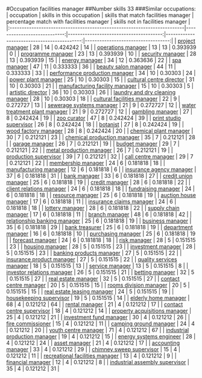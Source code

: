 #Occupation facilities manager
##Number skills 33
###Similar occupations:
| occupation                                                              |   skills in this occupation |   skills that match facilities manager |   percentage match with facilities manager |   skills not in facilities manager |
|:------------------------------------------------------------------------|----------------------------:|---------------------------------------:|-------------------------------------------:|-----------------------------------:|
| [project manager](project_manager.md)                                   |                          28 |                                     14 |                                   0.424242 |                                 14 |
| [operations manager](operations_manager.md)                             |                          13 |                                     13 |                                   0.393939 |                                  0 |
| [programme manager](programme_manager.md)                               |                          23 |                                     13 |                                   0.393939 |                                 10 |
| [security manager](security_manager.md)                                 |                          28 |                                     13 |                                   0.393939 |                                 15 |
| [energy manager](energy_manager.md)                                     |                          34 |                                     12 |                                   0.363636 |                                 22 |
| [spa manager](spa_manager.md)                                           |                          47 |                                     11 |                                   0.333333 |                                 36 |
| [beauty salon manager](beauty_salon_manager.md)                         |                          44 |                                     11 |                                   0.333333 |                                 33 |
| [performance production manager](performance_production_manager.md)     |                          34 |                                     10 |                                   0.30303  |                                 24 |
| [power plant manager](power_plant_manager.md)                           |                          25 |                                     10 |                                   0.30303  |                                 15 |
| [cultural centre director](cultural_centre_director.md)                 |                          31 |                                     10 |                                   0.30303  |                                 21 |
| [manufacturing facility manager](manufacturing_facility_manager.md)     |                          15 |                                     10 |                                   0.30303  |                                  5 |
| [artistic director](artistic_director.md)                               |                          36 |                                     10 |                                   0.30303  |                                 26 |
| [laundry and dry cleaning manager](laundry_and_dry_cleaning_manager.md) |                          28 |                                     10 |                                   0.30303  |                                 18 |
| [cultural facilities manager](cultural_facilities_manager.md)           |                          22 |                                      9 |                                   0.272727 |                                 13 |
| [sewerage systems manager](sewerage_systems_manager.md)                 |                          21 |                                      9 |                                   0.272727 |                                 12 |
| [water treatment plant manager](water_treatment_plant_manager.md)       |                          21 |                                      9 |                                   0.272727 |                                 12 |
| [gambling manager](gambling_manager.md)                                 |                          27 |                                      8 |                                   0.242424 |                                 19 |
| [zoo curator](zoo_curator.md)                                           |                          47 |                                      8 |                                   0.242424 |                                 39 |
| [print studio supervisor](print_studio_supervisor.md)                   |                          26 |                                      8 |                                   0.242424 |                                 18 |
| [botanist](botanist.md)                                                 |                          27 |                                      8 |                                   0.242424 |                                 19 |
| [wood factory manager](wood_factory_manager.md)                         |                          28 |                                      8 |                                   0.242424 |                                 20 |
| [chemical plant manager](chemical_plant_manager.md)                     |                          30 |                                      7 |                                   0.212121 |                                 23 |
| [chemical production manager](chemical_production_manager.md)           |                          35 |                                      7 |                                   0.212121 |                                 28 |
| [garage manager](garage_manager.md)                                     |                          26 |                                      7 |                                   0.212121 |                                 19 |
| [budget manager](budget_manager.md)                                     |                          29 |                                      7 |                                   0.212121 |                                 22 |
| [metal production manager](metal_production_manager.md)                 |                          26 |                                      7 |                                   0.212121 |                                 19 |
| [production supervisor](production_supervisor.md)                       |                          39 |                                      7 |                                   0.212121 |                                 32 |
| [call centre manager](call_centre_manager.md)                           |                          29 |                                      7 |                                   0.212121 |                                 22 |
| [membership manager](membership_manager.md)                             |                          24 |                                      6 |                                   0.181818 |                                 18 |
| [manufacturing manager](manufacturing_manager.md)                       |                          12 |                                      6 |                                   0.181818 |                                  6 |
| [insurance agency manager](insurance_agency_manager.md)                 |                          37 |                                      6 |                                   0.181818 |                                 31 |
| [bank manager](bank_manager.md)                                         |                          33 |                                      6 |                                   0.181818 |                                 27 |
| [credit union manager](credit_union_manager.md)                         |                          25 |                                      6 |                                   0.181818 |                                 19 |
| [credit manager](credit_manager.md)                                     |                          28 |                                      6 |                                   0.181818 |                                 22 |
| [client relations manager](client_relations_manager.md)                 |                          24 |                                      6 |                                   0.181818 |                                 18 |
| [fundraising manager](fundraising_manager.md)                           |                          24 |                                      6 |                                   0.181818 |                                 18 |
| [resource manager](resource_manager.md)                                 |                          25 |                                      6 |                                   0.181818 |                                 19 |
| [auction house manager](auction_house_manager.md)                       |                          17 |                                      6 |                                   0.181818 |                                 11 |
| [insurance claims manager](insurance_claims_manager.md)                 |                          24 |                                      6 |                                   0.181818 |                                 18 |
| [lottery manager](lottery_manager.md)                                   |                          28 |                                      6 |                                   0.181818 |                                 22 |
| [supply chain manager](supply_chain_manager.md)                         |                          17 |                                      6 |                                   0.181818 |                                 11 |
| [branch manager](branch_manager.md)                                     |                          48 |                                      6 |                                   0.181818 |                                 42 |
| [relationship banking manager](relationship_banking_manager.md)         |                          25 |                                      6 |                                   0.181818 |                                 19 |
| [business manager](business_manager.md)                                 |                          35 |                                      6 |                                   0.181818 |                                 29 |
| [bank treasurer](bank_treasurer.md)                                     |                          25 |                                      6 |                                   0.181818 |                                 19 |
| [department manager](department_manager.md)                             |                          16 |                                      6 |                                   0.181818 |                                 10 |
| [purchasing manager](purchasing_manager.md)                             |                          25 |                                      6 |                                   0.181818 |                                 19 |
| [forecast manager](forecast_manager.md)                                 |                          24 |                                      6 |                                   0.181818 |                                 18 |
| [risk manager](risk_manager.md)                                         |                          28 |                                      5 |                                   0.151515 |                                 23 |
| [housing manager](housing_manager.md)                                   |                          28 |                                      5 |                                   0.151515 |                                 23 |
| [investment manager](investment_manager.md)                             |                          28 |                                      5 |                                   0.151515 |                                 23 |
| [banking products manager](banking_products_manager.md)                 |                          27 |                                      5 |                                   0.151515 |                                 22 |
| [insurance product manager](insurance_product_manager.md)               |                          27 |                                      5 |                                   0.151515 |                                 22 |
| [quality services manager](quality_services_manager.md)                 |                          18 |                                      5 |                                   0.151515 |                                 13 |
| [service manager](service_manager.md)                                   |                          13 |                                      5 |                                   0.151515 |                                  8 |
| [investor relations manager](investor_relations_manager.md)             |                          26 |                                      5 |                                   0.151515 |                                 21 |
| [betting manager](betting_manager.md)                                   |                          32 |                                      5 |                                   0.151515 |                                 27 |
| [real estate manager](real_estate_manager.md)                           |                          32 |                                      5 |                                   0.151515 |                                 27 |
| [contact centre manager](contact_centre_manager.md)                     |                          20 |                                      5 |                                   0.151515 |                                 15 |
| [rooms division manager](rooms_division_manager.md)                     |                          20 |                                      5 |                                   0.151515 |                                 15 |
| [real estate leasing manager](real_estate_leasing_manager.md)           |                          24 |                                      5 |                                   0.151515 |                                 19 |
| [housekeeping supervisor](housekeeping_supervisor.md)                   |                          19 |                                      5 |                                   0.151515 |                                 14 |
| [elderly home manager](elderly_home_manager.md)                         |                          68 |                                      4 |                                   0.121212 |                                 64 |
| [rental manager](rental_manager.md)                                     |                          21 |                                      4 |                                   0.121212 |                                 17 |
| [contact centre supervisor](contact_centre_supervisor.md)               |                          18 |                                      4 |                                   0.121212 |                                 14 |
| [property acquisitions manager](property_acquisitions_manager.md)       |                          25 |                                      4 |                                   0.121212 |                                 21 |
| [investment fund manager](investment_fund_manager.md)                   |                          30 |                                      4 |                                   0.121212 |                                 26 |
| [fire commissioner](fire_commissioner.md)                               |                          15 |                                      4 |                                   0.121212 |                                 11 |
| [camping ground manager](camping_ground_manager.md)                     |                          24 |                                      4 |                                   0.121212 |                                 20 |
| [youth centre manager](youth_centre_manager.md)                         |                          71 |                                      4 |                                   0.121212 |                                 67 |
| [industrial production manager](industrial_production_manager.md)       |                          19 |                                      4 |                                   0.121212 |                                 15 |
| [energy systems engineer](energy_systems_engineer.md)                   |                          28 |                                      4 |                                   0.121212 |                                 24 |
| [asset manager](asset_manager.md)                                       |                          21 |                                      4 |                                   0.121212 |                                 17 |
| [accounting manager](accounting_manager.md)                             |                          33 |                                      4 |                                   0.121212 |                                 29 |
| [chimney sweep supervisor](chimney_sweep_supervisor.md)                 |                          15 |                                      4 |                                   0.121212 |                                 11 |
| [recreational facilities manager](recreational_facilities_manager.md)   |                          13 |                                      4 |                                   0.121212 |                                  9 |
| [financial manager](financial_manager.md)                               |                          12 |                                      4 |                                   0.121212 |                                  8 |
| [industrial assembly supervisor](industrial_assembly_supervisor.md)     |                          35 |                                      4 |                                   0.121212 |                                 31 |
